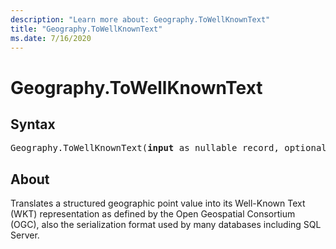 ```yaml
---
description: "Learn more about: Geography.ToWellKnownText"
title: "Geography.ToWellKnownText"
ms.date: 7/16/2020
---
```

# Geography.ToWellKnownText
## Syntax

<pre>
Geography.ToWellKnownText(<b>input</b> as nullable record, optional <b>omitSRID</b> as nullable logical) as nullable text
</pre>

## About
Translates a structured geographic point value into its Well-Known Text (WKT) representation as defined by the Open Geospatial Consortium (OGC), also the serialization format used by many databases including SQL Server.

